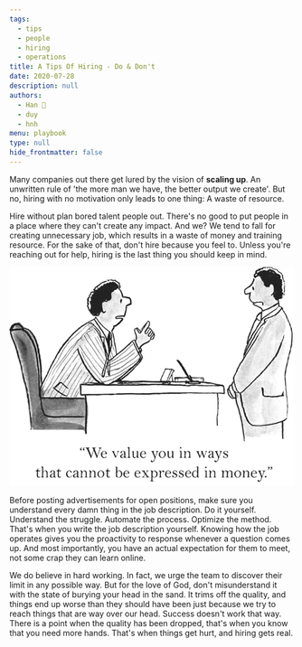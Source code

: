```yaml
---
tags: 
  - tips
  - people
  - hiring
  - operations
title: A Tips Of Hiring - Do & Don't
date: 2020-07-28
description: null
authors: 
  - Han 🐸
  - duy
  - hnh
menu: playbook
type: null
hide_frontmatter: false
---
```


Many companies out there get lured by the vision of **scaling up**. An unwritten rule of 'the more man we have, the better output we create'. But no, hiring with no motivation only leads to one thing: A waste of resource.

Hire without plan bored talent people out. There's no good to put people in a place where they can't create any impact. And we? We tend to fall for creating unnecessary job, which results in a waste of money and training resource. For the sake of that, don't hire because you feel to.
Unless you're reaching out for help, hiring is the last thing you should keep in mind.

![](assets/a-tips-of-hiring-dont_da9b94aa8e48a237d59aebc14e95e07d_md5.webp)

Before posting advertisements for open positions, make sure you understand every damn thing in the job description. Do it yourself. Understand the struggle. Automate the process. Optimize the method.
That's when you write the job description yourself. Knowing how the job operates gives you the proactivity to response whenever a question comes up. And most importantly, you have an actual expectation for them to meet, not some crap they can learn online.

We do believe in hard working. In fact, we urge the team to discover their limit in any possible way. But for the love of God, don't misunderstand it with the state of burying your head in the sand. It trims off the quality, and things end up worse than they should have been just because we try to reach things that are way over our head. Success doesn't work that way.
There is a point when the quality has been dropped, that's when you know that you need more hands. That's when things get hurt, and hiring gets real.
